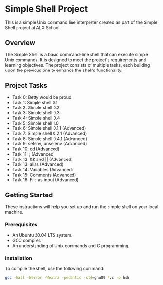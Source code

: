 # Simple Shell Project

This is a simple Unix command line interpreter created as part of the Simple Shell project at ALX School.

## Overview

The Simple Shell is a basic command-line shell that can execute simple Unix commands. It is designed to meet the project's requirements and learning objectives. The project consists of multiple tasks, each building upon the previous one to enhance the shell's functionality.

## Project Tasks

- Task 0: Betty would be proud
- Task 1: Simple shell 0.1
- Task 2: Simple shell 0.2
- Task 3: Simple shell 0.3
- Task 4: Simple shell 0.4
- Task 5: Simple shell 1.0
- Task 6: Simple shell 0.1.1 (Advanced)
- Task 7: Simple shell 0.2.1 (Advanced)
- Task 8: Simple shell 0.4.1 (Advanced)
- Task 9: setenv, unsetenv (Advanced)
- Task 10: cd (Advanced)
- Task 11: ; (Advanced)
- Task 12: && and || (Advanced)
- Task 13: alias (Advanced)
- Task 14: Variables (Advanced)
- Task 15: Comments (Advanced)
- Task 16: File as input (Advanced)

## Getting Started
These instructions will help you set up and run the simple shell on your local machine.

### Prerequisites

- An Ubuntu 20.04 LTS system.
- GCC compiler.
- An understanding of Unix commands and C programming.

### Installation

To compile the shell, use the following command:

```bash
gcc -Wall -Werror -Wextra -pedantic -std=gnu89 *.c -o hsh
```

